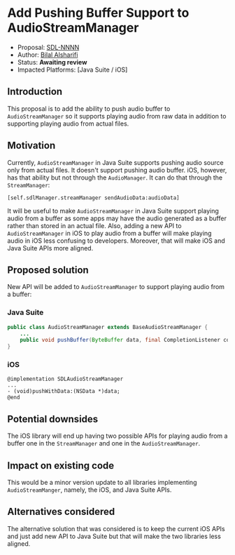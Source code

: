 # Add Pushing Buffer Support to AudioStreamManager

* Proposal: [SDL-NNNN](nnnn-add_pushing_buffer_support_to_audio_stream_manager)
* Author: [Bilal Alsharifi](https://github.com/bilal-alsharifi)
* Status: **Awaiting review**
* Impacted Platforms: [Java Suite / iOS]

## Introduction

This proposal is to add the ability to push audio buffer to `AudioStreamManager` so it supports playing audio from raw data in addition to supporting playing audio from actual files.

## Motivation

Currently, `AudioStreamManager` in Java Suite supports pushing audio source only from actual files. It doesn't support pushing audio buffer. iOS, however, has that ability but not through the `AudioManager`. It can do that through the `StreamManager`:

```objc
[self.sdlManager.streamManager sendAudioData:audioData]
```

It will be useful to make `AudioStreamManager` in Java Suite support playing audio from a buffer as some apps may have the audio generated as a buffer rather than stored in an actual file. Also, adding a new API to `AudioStreamManager` in iOS to play audio from a buffer will make playing audio in iOS less confusing to developers. Moreover, that will make iOS and Java Suite APIs more aligned.


## Proposed solution

New API will be added to `AudioStreamManager` to support playing audio from a buffer:

### Java Suite
```java
public class AudioStreamManager extends BaseAudioStreamManager {
    ...
    public void pushBuffer(ByteBuffer data, final CompletionListener completionListener);
}
```

### iOS
```objc
@implementation SDLAudioStreamManager
...
- (void)pushWithData:(NSData *)data;
@end
```

## Potential downsides
The iOS library will end up having two possible APIs for playing audio from a buffer one in the `StreamManager` and one in the `AudioStreamManager`.

## Impact on existing code

This would be a minor version update to all libraries implementing `AudioStreamManger`, namely, the iOS, and Java Suite APIs.

## Alternatives considered

The alternative solution that was considered is to keep the current iOS APIs and just add new API to Java Suite but that will make the two libraries less aligned. 


